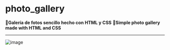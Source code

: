 # photo_gallery
📌**Galería de fotos sencillo hecho con HTML y CSS**
📌**Simple photo gallery made with HTML and CSS**

---

![image](https://user-images.githubusercontent.com/100723898/217308100-b0414d35-7b9a-45dd-80b5-28a6aa6b397f.png)
